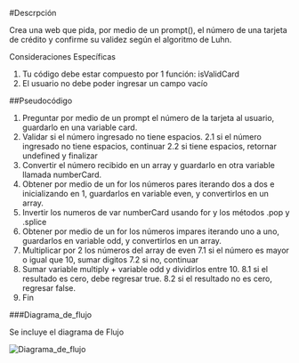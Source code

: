 #Descrpción

Crea una web que pida, por medio de un prompt(), el número de una tarjeta de crédito y confirme su validez según el algoritmo de Luhn.

Consideraciones Específicas

1. Tu código debe estar compuesto por 1 función: isValidCard
2. El usuario no debe poder ingresar un campo vacío

##Pseudocódigo
1. Preguntar por medio de un prompt el número de la tarjeta al usuario, guardarlo en una variable card.
2. Validar si el número ingresado no tiene espacios.
   2.1 si el número ingresado no tiene espacios, continuar
   2.2 si tiene espacios, retornar undefined y finalizar
3. Convertir el número recibido en un array y guardarlo en otra variable llamada numberCard.
4. Obtener por medio de un for los números pares iterando dos a dos e inicializando en 1, guardarlos en variable even, y convertirlos en un array.
5. Invertir los numeros de var numberCard usando for y los métodos .pop y .splice
6. Obtener por medio de un for los números impares iterando uno a uno, guardarlos en variable odd, y convertirlos en un array.
7. Multiplicar por 2 los números del array de even
   7.1 si el número es mayor o igual que 10, sumar digitos
   7.2 si no, continuar
8. Sumar variable multiply + variable odd y dividirlos entre 10.
   8.1 si el resultado es cero, debe regresar true.
   8.2 si el resultado no es cero, regresar false.
9. Fin


 ###Diagrama_de_flujo

 Se incluye el diagrama de Flujo

 ![Diagrama_de_flujo](https://www.lucidchart.com/publicSegments/view/0fb47c87-e369-45f3-895b-bf3e9c6ccf47/image.png)
